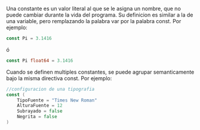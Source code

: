 Una constante es un valor literal al que se le asigna un nombre, que no puede cambiar durante la vida del programa. Su definicion es similar a la de una variable, pero remplazando la palabra var por la palabra const. Por ejemplo:
```go
const Pi = 3.1416
```
ó
```go
const Pi float64 = 3.1416 
```
Cuando se definen multiples constantes, se puede agrupar semanticamente bajo la misma directiva const. Por ejemplo:
```go
//configuracion de una tipografia 
const (
    TipoFuente = "Times New Roman"
    AlturaFuente = 12
    Subrayado = false
    Negrita = false
)
```